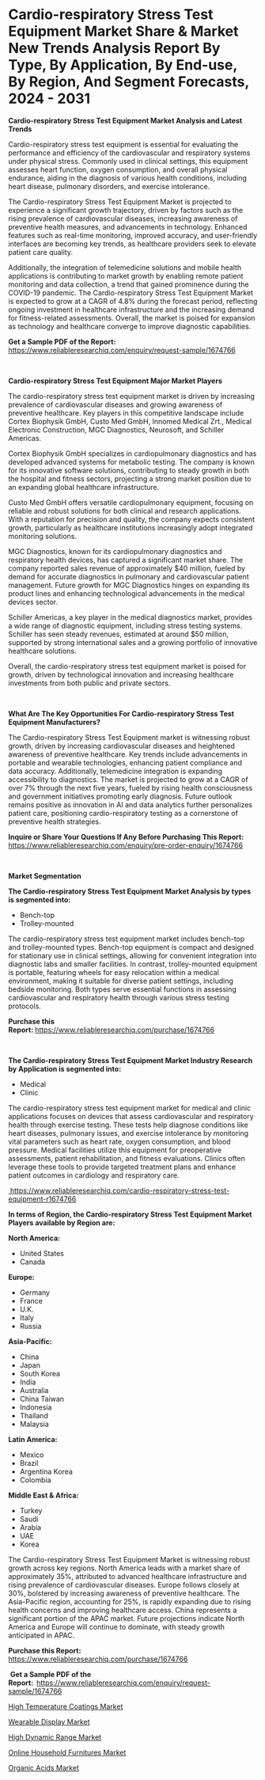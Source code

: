 <p><h1>Cardio-respiratory Stress Test Equipment Market Share & Market New Trends Analysis Report By Type, By Application, By End-use, By Region, And Segment Forecasts, 2024 - 2031</h1></p><p><strong>Cardio-respiratory Stress Test Equipment Market Analysis and Latest Trends</strong></p>
<p><p>Cardio-respiratory stress test equipment is essential for evaluating the performance and efficiency of the cardiovascular and respiratory systems under physical stress. Commonly used in clinical settings, this equipment assesses heart function, oxygen consumption, and overall physical endurance, aiding in the diagnosis of various health conditions, including heart disease, pulmonary disorders, and exercise intolerance.</p><p>The Cardio-respiratory Stress Test Equipment Market is projected to experience a significant growth trajectory, driven by factors such as the rising prevalence of cardiovascular diseases, increasing awareness of preventive health measures, and advancements in technology. Enhanced features such as real-time monitoring, improved accuracy, and user-friendly interfaces are becoming key trends, as healthcare providers seek to elevate patient care quality.</p><p>Additionally, the integration of telemedicine solutions and mobile health applications is contributing to market growth by enabling remote patient monitoring and data collection, a trend that gained prominence during the COVID-19 pandemic. The Cardio-respiratory Stress Test Equipment Market is expected to grow at a CAGR of 4.8% during the forecast period, reflecting ongoing investment in healthcare infrastructure and the increasing demand for fitness-related assessments. Overall, the market is poised for expansion as technology and healthcare converge to improve diagnostic capabilities.</p></p>
<p><strong>Get a Sample PDF of the Report:&nbsp;</strong> <a href="https://www.reliableresearchiq.com/enquiry/request-sample/1674766?utm_campaign=1404&utm_medium=2&utm_source=Github&utm_content=ia&utm_term=10102024&utm_id=cardio-respiratory-stress-test-equipment">https://www.reliableresearchiq.com/enquiry/request-sample/1674766</a></p>
<p>&nbsp;</p>
<p><strong>Cardio-respiratory Stress Test Equipment Major Market Players</strong></p>
<p><p>The cardio-respiratory stress test equipment market is driven by increasing prevalence of cardiovascular diseases and growing awareness of preventive healthcare. Key players in this competitive landscape include Cortex Biophysik GmbH, Custo Med GmbH, Innomed Medical Zrt., Medical Electronic Construction, MGC Diagnostics, Neurosoft, and Schiller Americas.</p><p>Cortex Biophysik GmbH specializes in cardiopulmonary diagnostics and has developed advanced systems for metabolic testing. The company is known for its innovative software solutions, contributing to steady growth in both the hospital and fitness sectors, projecting a strong market position due to an expanding global healthcare infrastructure.</p><p>Custo Med GmbH offers versatile cardiopulmonary equipment, focusing on reliable and robust solutions for both clinical and research applications. With a reputation for precision and quality, the company expects consistent growth, particularly as healthcare institutions increasingly adopt integrated monitoring solutions.</p><p>MGC Diagnostics, known for its cardiopulmonary diagnostics and respiratory health devices, has captured a significant market share. The company reported sales revenue of approximately $40 million, fueled by demand for accurate diagnostics in pulmonary and cardiovascular patient management. Future growth for MGC Diagnostics hinges on expanding its product lines and enhancing technological advancements in the medical devices sector.</p><p>Schiller Americas, a key player in the medical diagnostics market, provides a wide range of diagnostic equipment, including stress testing systems. Schiller has seen steady revenues, estimated at around $50 million, supported by strong international sales and a growing portfolio of innovative healthcare solutions. </p><p>Overall, the cardio-respiratory stress test equipment market is poised for growth, driven by technological innovation and increasing healthcare investments from both public and private sectors.</p></p>
<p>&nbsp;</p>
<p><strong>What Are The Key Opportunities For Cardio-respiratory Stress Test Equipment Manufacturers?</strong></p>
<p><p>The Cardio-respiratory Stress Test Equipment market is witnessing robust growth, driven by increasing cardiovascular diseases and heightened awareness of preventive healthcare. Key trends include advancements in portable and wearable technologies, enhancing patient compliance and data accuracy. Additionally, telemedicine integration is expanding accessibility to diagnostics. The market is projected to grow at a CAGR of over 7% through the next five years, fueled by rising health consciousness and government initiatives promoting early diagnosis. Future outlook remains positive as innovation in AI and data analytics further personalizes patient care, positioning cardio-respiratory testing as a cornerstone of preventive health strategies.</p></p>
<p><strong>Inquire or Share Your Questions If Any Before Purchasing This Report:</strong> <a href="https://www.reliableresearchiq.com/enquiry/pre-order-enquiry/1674766?utm_campaign=1404&utm_medium=2&utm_source=Github&utm_content=ia&utm_term=10102024&utm_id=cardio-respiratory-stress-test-equipment">https://www.reliableresearchiq.com/enquiry/pre-order-enquiry/1674766</a></p>
<p>&nbsp;</p>
<p><strong>Market Segmentation</strong></p>
<p><strong>The Cardio-respiratory Stress Test Equipment Market Analysis by types is segmented into:</strong></p>
<p><ul><li>Bench-top</li><li>Trolley-mounted</li></ul></p>
<p><p>The cardio-respiratory stress test equipment market includes bench-top and trolley-mounted types. Bench-top equipment is compact and designed for stationary use in clinical settings, allowing for convenient integration into diagnostic labs and smaller facilities. In contrast, trolley-mounted equipment is portable, featuring wheels for easy relocation within a medical environment, making it suitable for diverse patient settings, including bedside monitoring. Both types serve essential functions in assessing cardiovascular and respiratory health through various stress testing protocols.</p></p>
<p><strong>Purchase this Report:&nbsp;</strong><a href="https://www.reliableresearchiq.com/purchase/1674766?utm_campaign=1404&utm_medium=2&utm_source=Github&utm_content=ia&utm_term=10102024&utm_id=cardio-respiratory-stress-test-equipment">https://www.reliableresearchiq.com/purchase/1674766</a></p>
<p>&nbsp;</p>
<p><strong>The Cardio-respiratory Stress Test Equipment Market Industry Research by Application is segmented into:</strong></p>
<p><ul><li>Medical</li><li>Clinic</li></ul></p>
<p><p>The cardio-respiratory stress test equipment market for medical and clinic applications focuses on devices that assess cardiovascular and respiratory health through exercise testing. These tests help diagnose conditions like heart diseases, pulmonary issues, and exercise intolerance by monitoring vital parameters such as heart rate, oxygen consumption, and blood pressure. Medical facilities utilize this equipment for preoperative assessments, patient rehabilitation, and fitness evaluations. Clinics often leverage these tools to provide targeted treatment plans and enhance patient outcomes in cardiology and respiratory care.</p></p>
<p><a href="https://www.reliableresearchiq.com/cardio-respiratory-stress-test-equipment-r1674766?utm_campaign=1404&utm_medium=2&utm_source=Github&utm_content=ia&utm_term=10102024&utm_id=cardio-respiratory-stress-test-equipment">&nbsp;https://www.reliableresearchiq.com/cardio-respiratory-stress-test-equipment-r1674766</a></p>
<p><strong>In terms of Region, the Cardio-respiratory Stress Test Equipment Market Players available by Region are:</strong></p>
<p>
    <p> <strong> North America: </strong>
        <ul>
            <li>United States</li>
            <li>Canada</li>
        </ul>
        </p> 
    <p> <strong> Europe: </strong>
        <ul>
            <li>Germany</li>
            <li>France</li>
            <li>U.K.</li>
            <li>Italy</li>
            <li>Russia</li>
        </ul>
        </p> 
    <p> <strong> Asia-Pacific: </strong>
        <ul>
            <li>China</li>
            <li>Japan</li>
            <li>South Korea</li>
            <li>India</li>
            <li>Australia</li>
            <li>China Taiwan</li>
            <li>Indonesia</li>
            <li>Thailand</li>
            <li>Malaysia</li>
        </ul>
        </p> 
    <p> <strong> Latin America: </strong>
        <ul>
            <li>Mexico</li>
            <li>Brazil</li>
            <li>Argentina Korea</li>
            <li>Colombia</li>
        </ul>
        </p> 
    <p> <strong> Middle East & Africa: </strong>
        <ul>
            <li>Turkey</li>
            <li>Saudi</li>
            <li>Arabia</li>
            <li>UAE</li>
            <li>Korea</li>
        </ul>
    </p>
    </p>
<p><p>The Cardio-respiratory Stress Test Equipment Market is witnessing robust growth across key regions. North America leads with a market share of approximately 35%, attributed to advanced healthcare infrastructure and rising prevalence of cardiovascular diseases. Europe follows closely at 30%, bolstered by increasing awareness of preventive healthcare. The Asia-Pacific region, accounting for 25%, is rapidly expanding due to rising health concerns and improving healthcare access. China represents a significant portion of the APAC market. Future projections indicate North America and Europe will continue to dominate, with steady growth anticipated in APAC.</p></p>
<p><strong>Purchase this Report: </strong><a href="https://www.reliableresearchiq.com/purchase/1674766?utm_campaign=1404&utm_medium=2&utm_source=Github&utm_content=ia&utm_term=10102024&utm_id=cardio-respiratory-stress-test-equipment">https://www.reliableresearchiq.com/purchase/1674766</a></p>
<p>&nbsp;<strong>Get a Sample PDF of the Report:&nbsp;&nbsp;</strong><a href="https://www.reliableresearchiq.com/enquiry/request-sample/1674766?utm_campaign=1404&utm_medium=2&utm_source=Github&utm_content=ia&utm_term=10102024&utm_id=cardio-respiratory-stress-test-equipment">https://www.reliableresearchiq.com/enquiry/request-sample/1674766</a></p>
<p><strong></strong></p>
<p><p><a href="https://www.linkedin.com/pulse/global-high-temperature-coatings-market-size-expected-experience-mjoyf?utm_campaign=1404&utm_medium=2&utm_source=Github&utm_content=ia&utm_term=10102024&utm_id=cardio-respiratory-stress-test-equipment">High Temperature Coatings Market</a></p><p><a href="https://www.linkedin.com/pulse/future-trends-global-wearable-display-market-insights-analysis-q5svc?utm_campaign=1404&utm_medium=2&utm_source=Github&utm_content=ia&utm_term=10102024&utm_id=cardio-respiratory-stress-test-equipment">Wearable Display Market</a></p><p><a href="https://www.linkedin.com/pulse/unveiling-market-trends-global-high-dynamic-range-growth-q1rjc?utm_campaign=1404&utm_medium=2&utm_source=Github&utm_content=ia&utm_term=10102024&utm_id=cardio-respiratory-stress-test-equipment">High Dynamic Range Market</a></p><p><a href="https://github.com/NarcisoFerry/Market-Research-Report-List-1/blob/main/online-household-furnitures-market.md?utm_campaign=1404&utm_medium=2&utm_source=Github&utm_content=ia&utm_term=10102024&utm_id=cardio-respiratory-stress-test-equipment">Online Household Furnitures Market</a></p><p><a href="https://www.linkedin.com/pulse/organic-acids-market-forecast-global-trends-analysis-from-2024-bfhpf?utm_campaign=1404&utm_medium=2&utm_source=Github&utm_content=ia&utm_term=10102024&utm_id=cardio-respiratory-stress-test-equipment">Organic Acids Market</a></p></p>